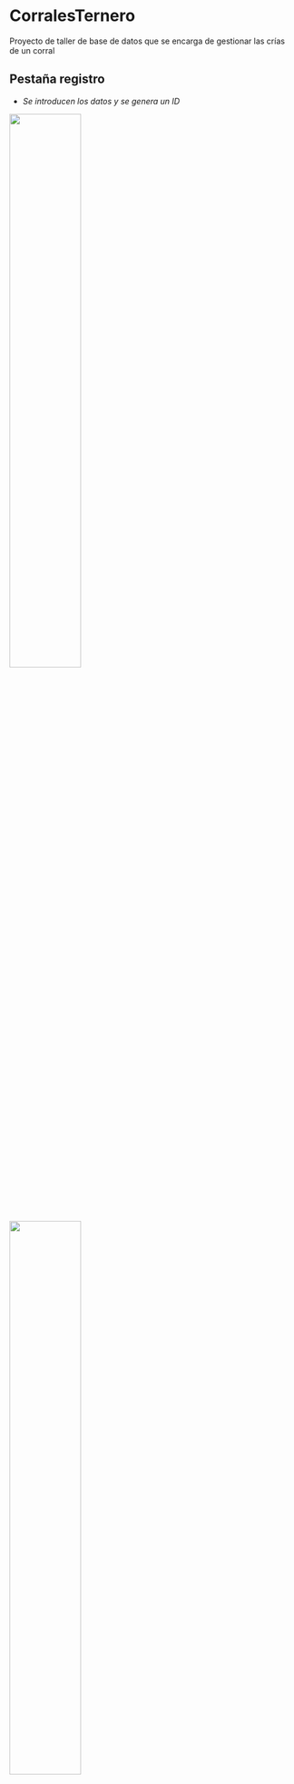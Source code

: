 ﻿# CorralesTernero

Proyecto de taller de base de datos que se encarga de gestionar las crías de un corral

## Pestaña registro
* _Se introducen los datos y se genera un ID_

<p float="left">
  <img src="https://github.com/urielexis64/CorralesTernero/blob/master/ScreenShots/Versi%C3%B3n%200.38/Screenshot_1.png" width="50%" />
  <img src="https://github.com/urielexis64/CorralesTernero/blob/master/ScreenShots/Versi%C3%B3n%200.38/registro.gif" width="50%" /> 
</p>

## Generación de ID
* _Se muestra el ID generado y se da la posibilidad de copiarlo directo al portapapeles_

![github-large](https://github.com/urielexis64/CorralesTernero/blob/master/ScreenShots/Versi%C3%B3n%200.38/Screenshot_2.png)

## Vaciar tabla
* _Botón que permite eliminar todos los datos de la tabla y recuperarlos si se requiere_

![github-large](https://github.com/urielexis64/CorralesTernero/blob/master/ScreenShots/Versi%C3%B3n%200.38/Screenshot_3.png)

## Tabla de consultas
* _Se muestra la información con algunos atajos como: `Editar` o `Eliminar`_

![github-large](https://github.com/urielexis64/CorralesTernero/blob/master/ScreenShots/Versi%C3%B3n%200.38/Screenshot_4.png) 

## Modal
* _Modal que permite actualizar datos sobre una cría en particular_

![github-large](https://github.com/urielexis64/CorralesTernero/blob/master/ScreenShots/Versi%C3%B3n%200.38/Screenshot_5.png)

## Búsqueda por atributo
* _ComboBox con diferentes criterios para filtrar las tuplas de la tabla_

![github-large](https://github.com/urielexis64/CorralesTernero/blob/master/ScreenShots/Versi%C3%B3n%200.38/Screenshot_6.png)

